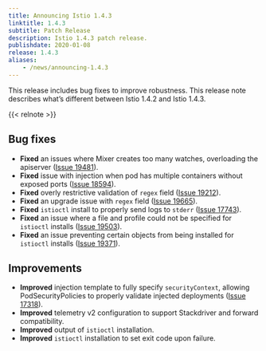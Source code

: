 ```yaml
---
title: Announcing Istio 1.4.3
linktitle: 1.4.3
subtitle: Patch Release
description: Istio 1.4.3 patch release.
publishdate: 2020-01-08
release: 1.4.3
aliases:
    - /news/announcing-1.4.3
---
```


This release includes bug fixes to improve robustness. This release note describes what’s different between Istio 1.4.2 and Istio 1.4.3.

{{< relnote >}}

## Bug fixes

- **Fixed** an issues where Mixer creates too many watches, overloading the apiserver ([Issue 19481](https://github.com/istio/istio/issues/19481)).
- **Fixed** issue with injection when pod has multiple containers without exposed ports ([Issue 18594](https://github.com/istio/istio/issues/18594)).
- **Fixed** overly restrictive validation of `regex` field ([Issue 19212](https://github.com/istio/istio/pull/19212)).
- **Fixed** an upgrade issue with `regex` field ([Issue 19665](https://github.com/istio/istio/pull/19665)).
- **Fixed** `istioctl` install to properly send logs to `stderr` ([Issue 17743](https://github.com/istio/istio/issues/17743)).
- **Fixed** an issue where a file and profile could not be specified for `istioctl` installs ([Issue 19503](https://github.com/istio/istio/issues/19503)).
- **Fixed** an issue preventing certain objects from being installed for `istioctl` installs ([Issue 19371](https://github.com/istio/istio/issues/19371)).

## Improvements

- **Improved** injection template to fully specify `securityContext`, allowing PodSecurityPolicies to properly validate injected deployments ([Issue 17318](https://github.com/istio/istio/issues/17318)).
- **Improved** telemetry v2 configuration to support Stackdriver and forward compatibility.
- **Improved** output of `istioctl` installation.
- **Improved** `istioctl` installation to set exit code upon failure.
